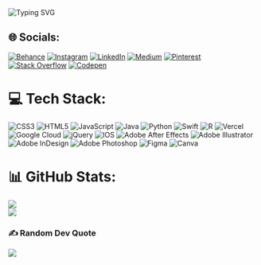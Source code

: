 
<img src="https://readme-typing-svg.herokuapp.com?font=Fira+Code&weight=700&size=25&pause=1000&color=000000&background=FDFDFD00&width=435&lines=Hey+there%2C+I'm+Sena.;+I'm+a+software+developer." alt="Typing SVG" />



## 🌐 Socials:
[![Behance](https://img.shields.io/badge/Behance-1769ff?logo=behance&logoColor=white)](https://behance.net/senaozcn) [![Instagram](https://img.shields.io/badge/Instagram-%23E4405F.svg?logo=Instagram&logoColor=white)](https://instagram.com/1.senaozcan) [![LinkedIn](https://img.shields.io/badge/LinkedIn-%230077B5.svg?logo=linkedin&logoColor=white)](https://linkedin.com/in/senaozcn) [![Medium](https://img.shields.io/badge/Medium-12100E?logo=medium&logoColor=white)](https://medium.com/@1.senaozcan) [![Pinterest](https://img.shields.io/badge/Pinterest-%23E60023.svg?logo=Pinterest&logoColor=white)](https://pinterest.com/senaozcan1) [![Stack Overflow](https://img.shields.io/badge/-Stackoverflow-FE7A16?logo=stack-overflow&logoColor=white)](https://stackoverflow.com/users/17253265) [![Codepen](https://img.shields.io/badge/Codepen-000000?style=for-the-badge&logo=codepen&logoColor=white)](https://codepen.io/senaozcn) 

# 💻 Tech Stack:
![CSS3](https://img.shields.io/badge/css3-%231572B6.svg?style=for-the-badge&logo=css3&logoColor=white) ![HTML5](https://img.shields.io/badge/html5-%23E34F26.svg?style=for-the-badge&logo=html5&logoColor=white) ![JavaScript](https://img.shields.io/badge/javascript-%23323330.svg?style=for-the-badge&logo=javascript&logoColor=%23F7DF1E) ![Java](https://img.shields.io/badge/java-%23ED8B00.svg?style=for-the-badge&logo=java&logoColor=white) ![Python](https://img.shields.io/badge/python-3670A0?style=for-the-badge&logo=python&logoColor=ffdd54) ![Swift](https://img.shields.io/badge/swift-F54A2A?style=for-the-badge&logo=swift&logoColor=white) ![R](https://img.shields.io/badge/r-%23276DC3.svg?style=for-the-badge&logo=r&logoColor=white) ![Vercel](https://img.shields.io/badge/vercel-%23000000.svg?style=for-the-badge&logo=vercel&logoColor=white) ![Google Cloud](https://img.shields.io/badge/Google%20Cloud-%234285F4.svg?style=for-the-badge&logo=google-cloud&logoColor=white) ![jQuery](https://img.shields.io/badge/jquery-%230769AD.svg?style=for-the-badge&logo=jquery&logoColor=white) ![IOS](https://img.shields.io/badge/IOS-%2320232a.svg?style=for-the-badge&logo=apple&logoColor=white) ![Adobe After Effects](https://img.shields.io/badge/Adobe%20After%20Effects-9999FF.svg?style=for-the-badge&logo=Adobe%20After%20Effects&logoColor=white) ![Adobe Illustrator](https://img.shields.io/badge/adobeillustrator-%23FF9A00.svg?style=for-the-badge&logo=adobeillustrator&logoColor=white) ![Adobe InDesign](https://img.shields.io/badge/Adobe%20InDesign-49021F?style=for-the-badge&logo=adobeindesign&logoColor=white) ![Adobe Photoshop](https://img.shields.io/badge/adobephotoshop-%2331A8FF.svg?style=for-the-badge&logo=adobephotoshop&logoColor=white) 	![Figma](https://img.shields.io/badge/figma-%23F24E1E.svg?style=for-the-badge&logo=figma&logoColor=white) ![Canva](https://img.shields.io/badge/Canva-%2300C4CC.svg?style=for-the-badge&logo=Canva&logoColor=white)
# 📊 GitHub Stats:
![](https://github-readme-streak-stats.herokuapp.com/?user=SenaOzcn&theme=dark&hide_border=false)<br/>
![](https://github-readme-stats.vercel.app/api/top-langs/?username=SenaOzcn&theme=dark&hide_border=false&include_all_commits=false&count_private=false&layout=compact)

### ✍️ Random Dev Quote
![](https://quotes-github-readme.vercel.app/api?type=horizontal&theme=radical)

